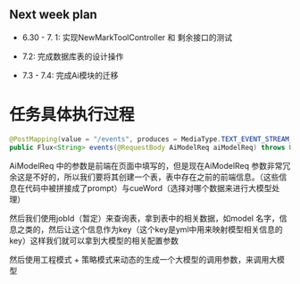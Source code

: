 ## Next week plan


- 6.30 - 7. 1: 实现NewMarkToolController 和 剩余接口的测试

- 7.2: 完成数据库表的设计操作

- 7.3 - 7.4: 完成Ai模块的迁移

# 任务具体执行过程



```java
@PostMapping(value = "/events", produces = MediaType.TEXT_EVENT_STREAM_VALUE)
public Flux<String> events(@RequestBody AiModelReq aiModelReq) throws UnsupportedEncodingException, NoSuchAlgorithmException, URISyntaxException, InterruptedException {}
```


AiModelReq 中的参数是前端在页面中填写的，但是现在AiModelReq 参数非常冗余这是不好的，所以我们要将其创建一个表，表中存在之前的前端信息。（这些信息在代码中被拼接成了prompt）与cueWord（选择对哪个数据来进行大模型处理）

然后我们使用jobId（暂定）来查询表，拿到表中的相关数据，如model 名字，信息之类的，然后让这个信息作为key（这个key是yml中用来映射模型相关信息的key）这样我们就可以拿到大模型的相关配置参数

然后使用工程模式 + 策略模式来动态的生成一个大模型的调用参数，来调用大模型




